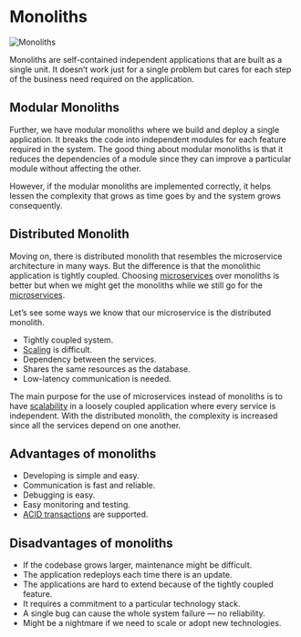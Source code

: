 # Monoliths

![Monoliths](https://miro.medium.com/v2/resize:fit:1100/format:webp/1*AusMzE9rByhpiFGWKjmB3g.jpeg)

Monoliths are self-contained independent applications that are built as a single unit. It doesn’t work just for a single problem but cares for each step of the business need required on the application.

## Modular Monoliths

Further, we have modular monoliths where we build and deploy a single application. It breaks the code into independent modules for each feature required in the system. The good thing about modular monoliths is that it reduces the dependencies of a module since they can improve a particular module without affecting the other.

However, if the modular monoliths are implemented correctly, it helps lessen the complexity that grows as time goes by and the system grows consequently.

## Distributed Monolith

Moving on, there is distributed monolith that resembles the microservice architecture in many ways. But the difference is that the monolithic application is tightly coupled. Choosing [microservices](https://github.com/pragyaasapkota/System-Design-Concepts/tree/master/Microservices) over monoliths is better but when we might get the monoliths while we still go for the [microservices](https://github.com/pragyaasapkota/System-Design-Concepts/tree/master/Microservices).

Let’s see some ways we know that our microservice is the distributed monolith.

- Tightly coupled system.
- [Scaling](https://github.com/pragyaasapkota/System-Design-Concepts/tree/master/Scaling) is difficult.
- Dependency between the services.
- Shares the same resources as the database.
- Low-latency communication is needed.

The main purpose for the use of microservices instead of monoliths is to have [scalability](https://github.com/pragyaasapkota/System-Design-Concepts/tree/master/Scaling) in a loosely coupled application where every service is independent. With the distributed monolith, the complexity is increased since all the services depend on one another.

## Advantages of monoliths

- Developing is simple and easy.
- Communication is fast and reliable.
- Debugging is easy.
- Easy monitoring and testing.
- [ACID transactions](https://github.com/pragyaasapkota/System-Design-Concepts/tree/master/Databases/Relational%20Database) are supported.

## Disadvantages of monoliths

- If the codebase grows larger, maintenance might be difficult.
- The application redeploys each time there is an update.
- The applications are hard to extend because of the tightly coupled feature.
- It requires a commitment to a particular technology stack.
- A single bug can cause the whole system failure — no reliability.
- Might be a nightmare if we need to scale or adopt new technologies.
